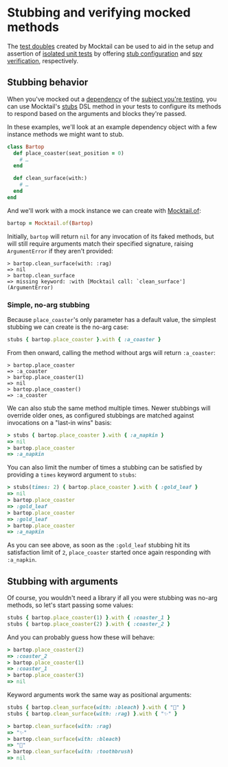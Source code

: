 # Stubbing and verifying mocked methods

The [test doubles](support/glossary.md#test-double) created by Mocktail can be used to aid in the setup and
assertion of [isolated unit tests](support/glossary.md#isolated-unit-testing)
by offering [stub configuration](support/glossary.md#stub) and [spy
verification](support/glossary.md#spy), respectively.

## Stubbing behavior

When you've mocked out a [dependency](support/glossary.md#dependency) of the
[subject you're testing](support/glossary.md#subject-under-test), you can use
Mocktail's [stubs](support/api.md#mocktailstubs) DSL method in your tests to
configure its methods to respond based on the arguments and blocks they're
passed.

In these examples, we'll look at an example dependency object with a few
instance methods we might want to stub.

```ruby
class Bartop
  def place_coaster(seat_position = 0)
    # …
  end

  def clean_surface(with:)
    # …
  end
end
```

And we'll work with a mock instance we can create with [Mocktail.of](support/api.md#mocktailof):

```ruby
bartop = Mocktail.of(Bartop)
```

Initially, `bartop` will return `nil` for any invocation of its faked methods,
but will still require arguments match their specified signature, raising
`ArgumentError` if they aren't provided:

```
> bartop.clean_surface(with: :rag)
=> nil
> bartop.clean_surface
=> missing keyword: :with [Mocktail call: `clean_surface'] (ArgumentError)
```

### Simple, no-arg stubbing

Because `place_coaster`'s only parameter has a default value, the simplest
stubbing we can create is the no-arg case:

```ruby
stubs { bartop.place_coaster }.with { :a_coaster }
```

From then onward, calling the method without args will return `:a_coaster`:

```
> bartop.place_coaster
=> :a_coaster
> bartop.place_coaster(1)
=> nil
> bartop.place_coaster()
=> :a_coaster
```

We can also stub the same method multiple times. Newer stubbings will override
older ones, as configured stubbings are matched against invocations on a
"last-in wins" basis:

```ruby
> stubs { bartop.place_coaster }.with { :a_napkin }
=> nil
> bartop.place_coaster
=> :a_napkin
```

You can also limit the number of times a stubbing can be satisfied by providing
a `times` keyword argument to `stubs`:

```ruby
> stubs(times: 2) { bartop.place_coaster }.with { :gold_leaf }
=> nil
> bartop.place_coaster
=> :gold_leaf
> bartop.place_coaster
=> :gold_leaf
> bartop.place_coaster
=> :a_napkin
```

As you can see above, as soon as the `:gold_leaf` stubbing hit its satisfaction
limit of `2`, `place_coaster` started once again responding with `:a_napkin`.

## Stubbing with arguments

Of course, you wouldn't need a library if all you were stubbing was no-arg
methods, so let's start passing some values:

```ruby
stubs { bartop.place_coaster(1) }.with { :coaster_1 }
stubs { bartop.place_coaster(2) }.with { :coaster_2 }
```

And you can probably guess how these will behave:

```ruby
> bartop.place_coaster(2)
=> :coaster_2
> bartop.place_coaster(1)
=> :coaster_1
> bartop.place_coaster(3)
=> nil
```

Keyword arguments work the same way as positional arguments:

```ruby
stubs { bartop.clean_surface(with: :bleach) }.with { "👃" }
stubs { bartop.clean_surface(with: :rag) }.with { "✨" }

> bartop.clean_surface(with: :rag)
=> "✨"
> bartop.clean_surface(with: :bleach)
=> "👃"
> bartop.clean_surface(with: :toothbrush)
=> nil
```
